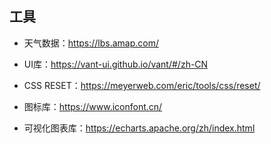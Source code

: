 ## 工具

- 天气数据：https://lbs.amap.com/

- UI库：https://vant-ui.github.io/vant/#/zh-CN

- CSS RESET：https://meyerweb.com/eric/tools/css/reset/

- 图标库：https://www.iconfont.cn/

- 可视化图表库：https://echarts.apache.org/zh/index.html